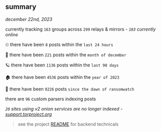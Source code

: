 
## summary
_december 22nd, 2023_

currently tracking `163` groups across `299` relays & mirrors - _`103` currently online_

⏲ there have been `8` posts within the `last 24 hours`

🦈 there have been `221` posts within the `month of december`

🪐 there have been `1136` posts within the `last 90 days`

🏚 there have been `4536` posts within the `year of 2023`

🦕 there have been `9226` posts `since the dawn of ransomwatch`

there are `96` custom parsers indexing posts

_`20` sites using v2 onion services are no longer indexed - [support.torproject.org](https://support.torproject.org/onionservices/v2-deprecation/)_

> see the project [README](https://github.com/joshhighet/ransomwatch#ransomwatch--) for backend technicals
